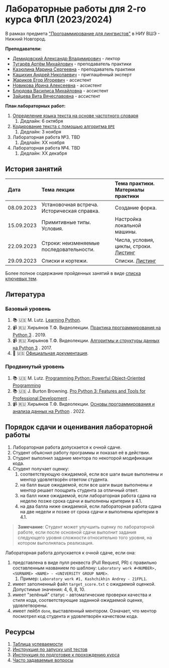 # Лабораторные работы для 2-го курса ФПЛ (2023/2024)

В рамках предмета
["Программирование для лингвистов"](https://www.hse.ru/edu/courses/835199210)
в НИУ ВШЭ - Нижний Новгород.

**Преподаватели:**

* [Демидовский Александр Владимирович](https://www.hse.ru/staff/demidovs) - лектор
* [Тугарёв Артём Михайлович](https://www.hse.ru/org/persons/224103384) - преподаватель практики
* [Казюлина Марина Сергеевна](https://github.com/marina-kaz) - преподаватель практики
* [Кащихин Андрей Николаевич](https://github.com/WhiteJaeger) - приглашённый эксперт
* [Жариков Егор Игоревич](https://t.me/godb0i) - ассистент
* [Новикова Ирина Алексеевна](https://t.me/iriinnnaaaaa) - ассистент
* [Блюдова Василиса Михайловна](https://t.me/Vasilisa282) - ассистент
* [Зайцева Вита Вячеславовна](https://t.me/v_ttec) - ассистент

**План лабораторных работ:**

1. [Определение языка текста на основе частотного словаря](./lab_1_classify_by_unigrams/README.md)
   1. Дедлайн: 6 октября
2. [Кодирование текста с помощью алгоритма `BPE`](./lab_2_tokenize_by_bpe/README.md)
   1. Дедлайн: 3 ноября
3. Лабораторная работа №3. TBD
   1. Дедлайн: XX ноября
4. Лабораторная работа №4. TBD
   1. Дедлайн: XX декабря

## История занятий

| Дата       | Тема лекции                                 | Тема практики. Материалы практики           |
|:-----------|:--------------------------------------------|:--------------------------------------------|
| 08.09.2023 | Установочная встреча. Историческая справка. | Создание форка.                             |
| 15.09.2023 | Примитивные типы. Условия.                  | Настройка локальной машины.                 |
| 22.09.2023 | Строки: неизменяемые последовательности.    | Числа, условия, циклы, строки. [Листинг][1] |
| 29.09.2023 | Списки и кортежи.                           | Списки. [Листинг][2]                        |

Более полное содержание пройденных занятий в виде 
[списка ключевых тем](./docs/public/lectures_content_ru.md).

## Литература

### Базовый уровень

1. :books: :us: M. Lutz.
   [Learning Python](https://www.amazon.com/Learning-Python-5th-Mark-Lutz/dp/1449355730).
2. :video_camera: :ru: Хирьянов Т.Ф. Видеолекции.
   [Практика программирования на Python 3](https://www.youtube.com/watch?v=fgf57Sa5A-A&list=PLRDzFCPr95fLuusPXwvOPgXzBL3ZTzybY)
   . 2019.
3. :video_camera: :ru: Хирьянов Т.Ф. Видеолекции.
   [Алгоритмы и структуры данных на Python 3](https://www.youtube.com/watch?v=KdZ4HF1SrFs&list=PLRDzFCPr95fK7tr47883DFUbm4GeOjjc0)
   . 2017.
4. :bookmark: :us: [Официальная документация](https://docs.python.org/3/).

### Продвинутый уровень

1. :books: :us: M. Lutz.
   [Programming Python: Powerful Object-Oriented Programming](https://www.amazon.com/Programming-Python-Powerful-Object-Oriented/dp/0596158106)
2. :books: :us: J. Burton Browning.
   [Pro Python 3: Features and Tools for Professional Development](https://www.amazon.com/Pro-Python-Features-Professional-Development/dp/1484243846)
   . 
3. :video_camera: :ru: Хирьянов Т.Ф. Видеолекции.
   [Основы программирования и анализа данных на Python](https://teach-in.ru/course/python-programming-and-data-analysis-basics)
   . 2022.

## Порядок сдачи и оценивания лабораторной работы

1. Лабораторная работа допускается к очной сдаче.
2. Студент объяснил работу программы и показал её в действии.
3. Студент выполнил задание ментора по некоторой модификации кода.
4. Студент получает оценку:
    1. соответствующую ожидаемой, если все шаги выше выполнены и ментор удовлетворён ответом студента.
    2. на балл выше ожидаемой, если все шаги выше выполнены и ментор решает поощрить студента за отличный ответ.
    3. на балл ниже ожидаемой, если лабораторная работа сдана на неделю позже срока сдачи и выполнены критерии в 4.1.
    4. на два балла ниже ожидаемой, если лабораторная работа сдана на две недели и позже от срока сдачи и выполнены
       критерии в 4.1.

> **Замечание**: Студент может улучшить оценку по лабораторной работе,
> если после основной сдачи выполнит задания следующего уровня сложности
> относительно того уровня, на котором выполнялась реализация.

Лабораторная работа допускается к очной сдаче, если она:

1. представлена в виде пулл реквеста (Pull Request, PR) с правильно составленным названием по шаблону:
   `Laboratory work #<NUMBER>, <SURNAME> <NAME> - <UNIVERSITY GROUP NAME>`.
   1. Пример: `Laboratory work #1, Kashchikhin Andrey - 21FPL1`.
2. имеет заполненный файл `target_score.txt` с ожидаемой оценкой. Допустимые значения: 4, 6, 8, 10.
3. имеет "зелёный" статус - автоматические проверки качества и стиля кода, соответствующие заданной ожидаемой оценке,
   удовлетворены.
4. имеет лейбл `done`, выставленный ментором. Означает, что ментор посмотрел код студента и удовлетворён качеством кода.

## Ресурсы

1. [Таблица успеваемости](https://docs.google.com/spreadsheets/d/1mx9N7tmkaWjwK0h4oNnKFspjTheNVoDd)
2. [Инструкция по запуску unit тестов](./docs/public/tests.md)
3. [Инструкция по подготовке к прохождению курса](./docs/public/starting_guide_ru.md)
4. [Часто задаваемые вопросы](./docs/public/FAQ.md)

[1]: ./seminars/practice_2_string.py
[2]: ./seminars/practice_3_lists.py
